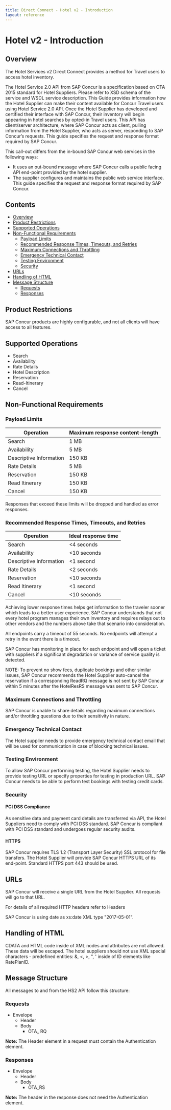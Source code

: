 ```yaml
---
title: Direct Connect - Hotel v2 - Introduction
layout: reference
---
```


# Hotel v2 - Introduction

## <a name="overview"></a>Overview

The Hotel Services v2 Direct Connect provides a method for Travel users to access hotel inventory.

The Hotel Service 2.0 API from SAP Concur is a specification based on OTA 2015 standard for Hotel Suppliers. Please refer to XSD schema of the service and WSDL service description. This Guide provides information how the Hotel Supplier can make their content available for Concur Travel users using Hotel Service 2.0 API. Once the Hotel Supplier has developed and certified their interface with SAP Concur, their inventory will begin appearing in hotel searches by opted-in Travel users. This API has client/server architecture, where SAP Concur acts as client, pulling information from the Hotel Supplier, who acts as server, responding to SAP Concur’s requests. This guide specifies the request and response format required by SAP Concur.

This call-out differs from the in-bound SAP Concur web services in the following ways:

* It uses an out-bound message where SAP Concur calls a public facing API end-point provided by the hotel supplier.
* The supplier configures and maintains the public web service interface. This guide specifies the request and response format required by SAP Concur.

## Contents
* [Overview](#overview)
* [Product Restrictions](#product-restrictions)
* [Supported Operations](#supported-ops)
* [Non-Functional Requirements](#nonfunctional-requirements)
  * [Payload Limits](#payload-limits)
  * [Recommended Response Times, Timeouts, and Retries](#response-times)
  * [Maximum Connections and Throttling](#max-connections)
  * [Emergency Technical Contact](#emergency-tech-contact)
  * [Testing Environment](#testing-enviro)
  * [Security](#security)
* [URLs](#urls)
* [Handling of HTML](#handling-html)
* [Message Structure](#message-structure)
  * [Requests](#requests)
  * [Responses](#responses)

## <a name="product-restrictions"></a>Product Restrictions
SAP Concur products are highly configurable, and not all clients will have access to all features.

## <a name="supported-ops"></a>Supported Operations

* Search
* Availability
* Rate Details
* Hotel Description
* Reservation
* Read-Itinerary
* Cancel

## <a name="nonfunctional-requirements"></a>Non-Functional Requirements

### <a name="payload-limits"></a>Payload Limits

|Operation|Maximum response content-length|
|---|---|
Search|1 MB|
Availability|5 MB|
Descriptive Information|150 KB|
Rate Details|5 MB|
Reservation|150 KB|
Read Itinerary|150 KB|
Cancel|150 KB|

Responses that exceed these limits will be dropped and handled as error responses.

### <a name="response-times"></a>Recommended Response Times, Timeouts, and Retries

|Operation|Ideal response time|
|---|---|
Search|<4 seconds|
Availability|<10 seconds|
Descriptive Information|<1 second|
Rate Details|<2 seconds|
Reservation|<10 seconds|
Read Itinerary|<1 second|
Cancel|<10 seconds|

Achieving lower response times helps get information to the traveler sooner which leads to a better user experience. SAP Concur understands that not every hotel program manages their own inventory and requires relays out to other vendors and the numbers above take that scenario into consideration.

All endpoints carry a timeout of 55 seconds. No endpoints will attempt a retry in the event there is a timeout.

SAP Concur has monitoring in place for each endpoint and will open a ticket with suppliers if a significant degradation or variance of service quality is detected.

NOTE: To prevent no show fees, duplicate bookings and other similar issues, SAP Concur recommends the Hotel Supplier auto-cancel the reservation if a corresponding ReadRQ message is not sent by SAP Concur within 5 minutes after the HotelResRS message was sent to SAP Concur.


### <a name="max-connections"></a>Maximum Connections and Throttling
SAP Concur is unable to share details regarding maximum connections and/or throttling questions due to their sensitivity in nature.


### <a name="emergency-tech-contact"></a>Emergency Technical Contact
The Hotel supplier needs to provide emergency technical contact email that will be used for communication in case of blocking technical issues.

### <a name="testing-enviro"></a>Testing Environment
To allow SAP Concur performing testing, the Hotel Supplier needs to provide testing URL or specify properties for testing in production URL. SAP Concur needs to be able to perform test bookings with testing credit cards.

### <a name="security"></a>Security

#### PCI DSS Compliance
As sensitive data and payment card details are transferred via API, the Hotel Suppliers need to comply with PCI DSS standard. SAP Concur is compliant with PCI DSS standard and undergoes regular security audits.

#### HTTPS
SAP Concur requires TLS 1.2 (Transport Layer Security) SSL protocol for file transfers. The Hotel Supplier will provide SAP Concur HTTPS URL of its end-point. Standard HTTPS port 443 should be used.

## <a name="urls"></a>URLs
SAP Concur will receive a single URL from the Hotel Supplier. All requests will go to that URL.

For details of all required HTTP headers refer to Headers

SAP Concur is using date as xs:date XML type "2017-05-01".

## <a name="handling-html"></a>Handling of HTML

CDATA and HTML code inside of XML nodes and attributes are not allowed. These data will be escaped.
The hotel suppliers should not use XML special characters - predefined entities: &, <, >, ", ' inside of ID elements like RatePlanID.

## <a name="message-structure"></a>Message Structure

All messages to and from the HS2 API follow this structure:

### <a name="requests"></a>Requests

* Envelope
  * Header
  * Body
    * OTA_<message type> RQ

**Note:** The Header element in a request must contain the Authentication element.


### <a name="responses"></a>Responses

* Envelope
  * Header
  * Body
    * OTA_<message type>RS

**Note:** The header in the response does not need the Authentication element.
